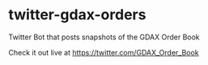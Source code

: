 # twitter-gdax-orders
Twitter Bot that posts snapshots of the GDAX Order Book

Check it out live at https://twitter.com/GDAX_Order_Book
